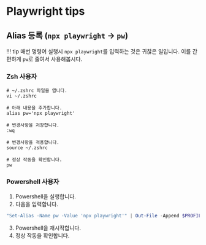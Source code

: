 # Playwright tips

## Alias 등록 (`npx playwright` -> `pw`)

!!! tip
    매번 명령어 실행시 `npx playwright`를 입력하는 것은 귀찮은 일입니다. 이를 간편하게 `pw`로 줄여서 사용해봅시다.

### Zsh 사용자

```shell
# ~/.zshrc 파일을 엽니다.
vi ~/.zshrc

# 아래 내용을 추가합니다.
alias pw='npx playwright'

# 변경사항을 저장합니다.
:wq

# 변경사항을 적용합니다.
source ~/.zshrc

# 정상 작동을 확인합니다.
pw
```

### Powershell 사용자

1. Powershell을 실행합니다.
2. 다음을 입력합니다.

```powershell
"Set-Alias -Name pw -Value 'npx playwright'" | Out-File -Append $PROFILE
```

3. Powershell을 재시작합니다.
4. 정상 작동을 확인합니다.
